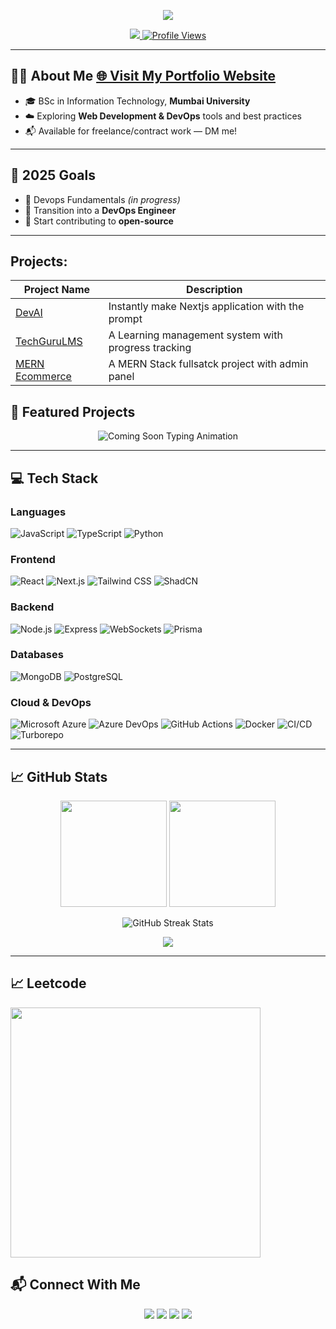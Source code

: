 
<p align="center">
  <img src="https://capsule-render.vercel.app/api?type=waving&color=d3a6ef&height=200&section=header&text=Welcome%20to%20Saurabh%27s%20GitHub!&fontColor=ffffff&fontSize=30&fontAlign=50&fontAlignY=40"/>
</p>

<!-- Portfolio and View Count -->
<p align="center">
  <a href="https://x.com/Tech_KeenMe" target="_blank">
    <img src="https://img.shields.io/badge/Twitter-1DA1F2?style=for-the-badge&logo=twitter&logoColor=white" />
  </a>
  <a href="#">
    <img src="https://komarev.com/ghpvc/?username=saurabh-shukla1&label=Profile%20views&color=0e75b6&style=for-the-badge" alt="Profile Views" />
  </a>
</p>


---

## 🙋‍♂️ About Me <a href="https://profile-saurabh-shukla1s-projects.vercel.app/" target="_blank"><strong>🌐 Visit My Portfolio Website</strong></a>  

- 🎓 BSc in Information Technology, **Mumbai University**
- ☁️ Exploring **Web Development & DevOps** tools and best practices
- 📬 Available for freelance/contract work — DM me!

---

## 🎯 2025 Goals

- 🔄 Devops Fundamentals *(in progress)*   
- 🚀 Transition into a  **DevOps Engineer**  
- 🌱 Start contributing to **open-source**

---

## Projects:

| Project Name | Description |
|--------------|-------------|
| [DevAI](https://devai-s.vercel.app/) | Instantly make Nextjs application with the prompt |
| [TechGuruLMS](https://github.com/Saurabh-shukla1/TechGuru-LMS) | A Learning management system with progress tracking |
| [MERN Ecommerce](https://github.com/Saurabh-shukla1/MERN-Ecommerce) | A MERN Stack fullsatck project with admin panel |

## 🚀 Featured Projects

<p align="center">
  <img src="https://readme-typing-svg.herokuapp.com?font=Fira+Code&weight=800&size=24&pause=1000&color=0e72ec&center=true&vCenter=true&width=600&lines=🚧+Projects+Coming+Soon...+Stay+Tuned!+🚀" alt="Coming Soon Typing Animation" />
</p>

---

## 💻 Tech Stack

### Languages
![JavaScript](https://img.shields.io/badge/JavaScript-F7DF1E?style=for-the-badge&logo=javascript&logoColor=black)
![TypeScript](https://img.shields.io/badge/TypeScript-007ACC?style=for-the-badge&logo=typescript&logoColor=white)
![Python](https://img.shields.io/badge/Python-3776AB?style=for-the-badge&logo=python&logoColor=white)

### Frontend
![React](https://img.shields.io/badge/React-20232A?style=for-the-badge&logo=react&logoColor=61DAFB)
![Next.js](https://img.shields.io/badge/Next.js-000000?style=for-the-badge&logo=nextdotjs&logoColor=white)
![Tailwind CSS](https://img.shields.io/badge/Tailwind-06B6D4?style=for-the-badge&logo=tailwindcss&logoColor=white)
![ShadCN](https://img.shields.io/badge/ShadCN-000000?style=for-the-badge&logo=vercel&logoColor=white)

### Backend
![Node.js](https://img.shields.io/badge/Node.js-339933?style=for-the-badge&logo=node.js&logoColor=white)
![Express](https://img.shields.io/badge/Express-000000?style=for-the-badge&logo=express&logoColor=white)
![WebSockets](https://img.shields.io/badge/WebSockets-F00000?style=for-the-badge&logo=websockets&logoColor=white)
![Prisma](https://img.shields.io/badge/Prisma-2D3748?style=for-the-badge&logo=prisma&logoColor=white)

### Databases
![MongoDB](https://img.shields.io/badge/MongoDB-4EA94B?style=for-the-badge&logo=mongodb&logoColor=white)
![PostgreSQL](https://img.shields.io/badge/PostgreSQL-4169E1?style=for-the-badge&logo=postgresql&logoColor=white)

### Cloud & DevOps
![Microsoft Azure](https://img.shields.io/badge/Azure-0078D4?style=for-the-badge&logo=microsoft-azure&logoColor=white)
![Azure DevOps](https://img.shields.io/badge/Azure%20DevOps-0078D7?style=for-the-badge&logo=azuredevops&logoColor=white)
![GitHub Actions](https://img.shields.io/badge/GitHub%20Actions-2088FF?style=for-the-badge&logo=github-actions&logoColor=white)
![Docker](https://img.shields.io/badge/Docker-2496ED?style=for-the-badge&logo=docker&logoColor=white)
![CI/CD](https://img.shields.io/badge/CI%2FCD-blue?style=for-the-badge&logo=gitlab&logoColor=white)
![Turborepo](https://img.shields.io/badge/Turborepo-000000?style=for-the-badge&logo=turbo&logoColor=white)

---

## 📈 GitHub Stats

<div align="center">
  <img src="https://github-readme-stats.vercel.app/api?username=saurabh-shukla1&show_icons=true&theme=radical&count_private=true" height="170px"/>
  <img src="https://github-readme-stats.vercel.app/api/top-langs/?username=saurabh-shukla1&layout=compact&theme=radical" height="170px"/>
</div>

<p align="center">
  <img src="https://streak-stats.demolab.com/?user=saurabh-shukla1&theme=black-ice&hide_border=true" alt="GitHub Streak Stats"/>
</p>

<p align="center">
  <img src="https://github-profile-summary-cards.vercel.app/api/cards/profile-details?username=saurabh-shukla1&theme=github_dark"/>
</p>

---

## 📈 Leetcode

  <a href="https://leetcode.com/Saurabhshukla1/" align="center">
    <img src="https://leetcard.jacoblin.cool/Saurabhshukla1?theme=dark" width="400" />
  </a>

## 📬 Connect With Me

<p align="center">
  <a href="https://github.com/saurabh-shukla1"><img src="https://img.shields.io/badge/GitHub-100000?style=for-the-badge&logo=github&logoColor=white"/></a>
  <a href="https://www.linkedin.com/in/saurabh-shukla11/"><img src="https://img.shields.io/badge/LinkedIn-0A66C2?style=for-the-badge&logo=linkedin&logoColor=white"/></a>
  <a href="https://x.com/Tech_KeenMe"><img src="https://img.shields.io/badge/x-1DA1F2?style=for-the-badge&logo=twitter&logoColor=white"/></a>
  <a href="https://www.instagram.com/saurabh_.shukla/"><img src="https://img.shields.io/badge/Instagram-E4405F?style=for-the-badge&logo=instagram&logoColor=white"/></a>
</p>
